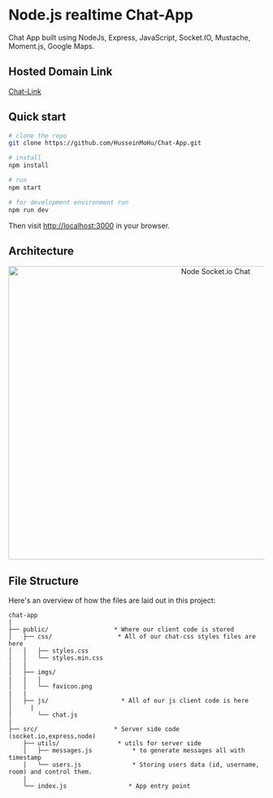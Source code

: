 # Node.js realtime Chat-App
Chat App built using NodeJs, Express, JavaScript, Socket.IO, Mustache, Moment.js, Google Maps.

## Hosted Domain Link

[Chat-Link](https://hussein-chat-app.herokuapp.com/)

## Quick start

```bash
# clone the repo
git clone https://github.com/HusseinMoHu/Chat-App.git 

# install 
npm install

# run
npm start

# for development environment run
npm run dev
```

Then visit [http://localhost:3000](http://localhost:3000) in your browser.

## Architecture

<p align="center">
  <img src="https://github.com/start-angular/angular2-node-socket-io-chat-app/blob/master/public/Sequence-Diagram.png" alt="Node Socket.io Chat" width="800" height="577"/>
</p>

## File Structure

Here's an overview of how the files are laid out in this project:

```
chat-app
|
├── public/                  * Where our client code is stored
│   ├── css/                  * All of our chat-css styles files are here
│   │   ├── styles.css      	        
│   │   └── styles.min.css      		  
|   |   
│   ├── imgs/                        
|   |	|
│   │   └── favicon.png 					    
|   |   
│   ├── js/                    * All of our js client code is here
│     |
│       └── chat.js 		      	      
|    
├── src/                     * Server side code (socket.io,express,node)
    ├── utils/                * utils for server side
    │   ├── messages.js     	  * to generate messages all with timestamp
    │   └── users.js      		  * Storing users data (id, username, room) and control them.
    |
    └── index.js		         * App entry point
```
